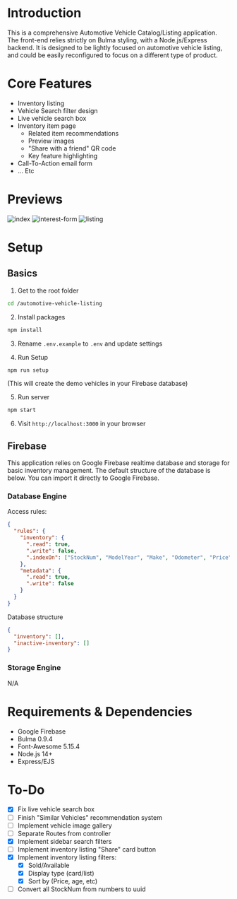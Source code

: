 # Introduction

This is a comprehensive Automotive Vehicle Catalog/Listing application. The front-end relies strictly on Bulma styling, with a Node.js/Express backend. It is designed to be lightly focused on automotive vehicle listing, and could be easily reconfigured to focus on a different type of product.

# Core Features

- Inventory listing
- Vehicle Search filter design
- Live vehicle search box
- Inventory item page
  - Related item recommendations
  - Preview images
  - "Share with a friend" QR code
  - Key feature highlighting
- Call-To-Action email form
- ... Etc

# Previews

![index](https://user-images.githubusercontent.com/38357871/229307852-7721f46d-d510-47f9-b2dc-8d90bb8f4e3e.png)
![interest-form](https://user-images.githubusercontent.com/38357871/229307858-86845c48-f5b9-478c-b9ba-e95d97422fe7.png)
![listing](https://user-images.githubusercontent.com/38357871/229307864-dd59726b-639d-4b44-8e43-74965ce1da13.png)

# Setup

## Basics

1. Get to the root folder

```bash
cd /automotive-vehicle-listing
```

2. Install packages

```bash
npm install
```

3. Rename `.env.example` to `.env` and update settings

4. Run Setup

```bash
npm run setup
```

(This will create the demo vehicles in your Firebase database)

5. Run server

```bash
npm start
```

6. Visit `http://localhost:3000` in your browser

## Firebase

This application relies on Google Firebase realtime database and storage for basic inventory management. The default structure of the database is below. You can import it directly to Google Firebase.

### Database Engine

Access rules:

```JSON
{
  "rules": {
    "inventory": {
      ".read": true,
      ".write": false,
      ".indexOn": ["StockNum", "ModelYear", "Make", "Odometer", "Price"]
    },
    "metadata": {
      ".read": true,
      ".write": false
    }
  }
}
```

Database structure

```JSON
{
  "inventory": [],
  "inactive-inventory": []
}
```

### Storage Engine

N/A

# Requirements & Dependencies

- Google Firebase
- Bulma 0.9.4
- Font-Awesome 5.15.4
- Node.js 14+
- Express/EJS

# To-Do

- [X] Fix live vehicle search box
- [ ] Finish "Similar Vehicles" recommendation system
- [ ] Implement vehicle image gallery
- [ ] Separate Routes from controller
- [X] Implement sidebar search filters
- [ ] Implement inventory listing "Share" card button
- [X] Implement inventory listing filters:
  - [X] Sold/Available
  - [X] Display type (card/list)
  - [X] Sort by (Price, age, etc)
- [ ] Convert all StockNum from numbers to uuid
